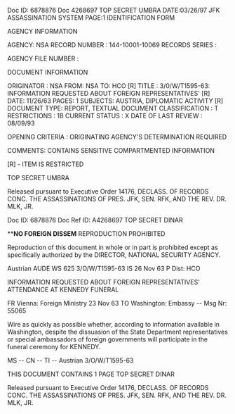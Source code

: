 Doc ID: 6878876
Doc 4268697
TOP SECRET UMBRA DATE:03/26/97
JFK ASSASSINATION SYSTEM PAGE:1
IDENTIFICATION FORM

AGENCY INFORMATION

AGENCY: NSA
RECORD NUMBER : 144-10001-10069
RECORDS SERIES :

AGENCY FILE NUMBER :

DOCUMENT INFORMATION

ORIGINATOR : NSA
FROM: NSA
TO: HCO [R]
TITLE :
3/0/W/T1595-63: INFORMATION REQUESTED ABOUT FOREIGN REPRESENTATIVES' [R]
DATE: 11/26/63
PAGES: 1
SUBJECTS:
AUSTRIA, DIPLOMATIC ACTIVITY [R]
DOCUMENT TYPE: REPORT, TEXTUAL DOCUMENT
CLASSIFICATION : T
RESTRICTIONS : 1B
CURRENT STATUS : X
DATE OF LAST REVIEW : 08/09/93

OPENING CRITERIA :
ORIGINATING AGENCY'S DETERMINATION REQUIRED

COMMENTS:
CONTAINS SENSITIVE COMPARTMENTED INFORMATION

[R] - ITEM IS RESTRICTED

TOP SECRET UMBRA

Released pursuant to Executive Order 14176, DECLASS. OF RECORDS CONC. THE ASSASSINATIONS OF PRES. JFK, SEN.
RFK, AND THE REV. DR. MLK, JR.

Doc ID: 6878876
Doc Ref ID: A4268697
TOP SECRET DINAR

****NO FOREIGN DISSEM**
REPRODUCTION PROHIBITED

Reproduction of this document in whole or in part
is prohibited except as specifically authorized
by the DIRECTOR, NATIONAL SECURITY AGENCY.

Austrian AUDE WS 625 3/O/W/T1595-63
IS 26 Nov 63 P
Dist: HCO

INFORMATION REQUESTED ABOUT FOREIGN REPRESENTATIVES' ATTENDANCE
AT KENNEDY FUNERAL

FR Vienna: Foreign Ministry 23 Nov 63
TO Washington: Embassy --
Msg Nr: 55065

Wire as quickly as possible whether, according to information
available in Washington, despite the dissuasion of the State
Department representatives or special ambassadors of foreign
governments will participate in the funeral ceremony for KENNEDY.

MS -- CN -- TI --
Austrian 3/O/W/T1595-63

THIS DOCUMENT CONTAINS 1 PAGE
TOP SECRET DINAR

Released pursuant to Executive Order 14176, DECLASS. OF RECORDS CONC. THE ASSASSINATIONS OF PRES. JFK, SEN.
RFK, AND THE REV. DR. MLK, JR.
